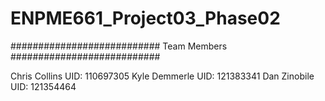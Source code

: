 # ENPME661_Project03_Phase02

########################### Team Members ###########################

Chris Collins UID: 110697305
Kyle Demmerle UID: 121383341
Dan Zinobile UID: 121354464
